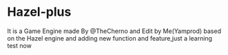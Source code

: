 # Hazel-plus
It is a Game Engine made By @TheCherno and Edit by Me(Yamprod)
based on the Hazel engine and adding new function and feature,just a learning test now

